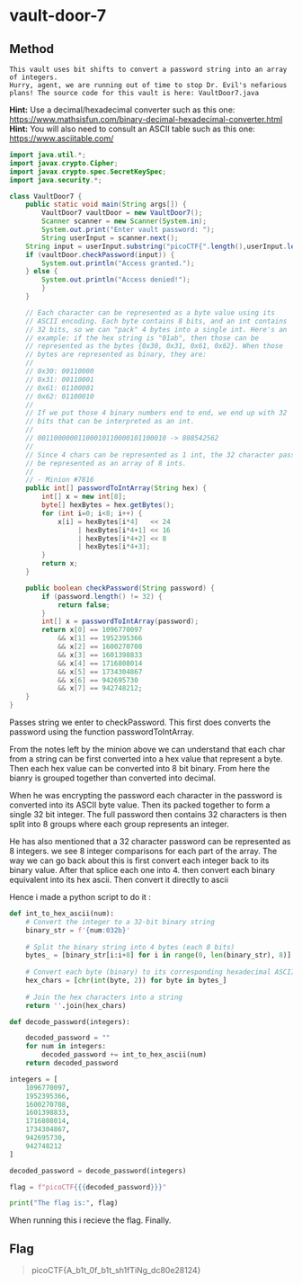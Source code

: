# vault-door-7

## Method

```
This vault uses bit shifts to convert a password string into an array of integers.
Hurry, agent, we are running out of time to stop Dr. Evil's nefarious plans! The source code for this vault is here: VaultDoor7.java
```

**Hint:**  Use a decimal/hexadecimal converter such as this one: https://www.mathsisfun.com/binary-decimal-hexadecimal-converter.html
**Hint:**  You will also need to consult an ASCII table such as this one: https://www.asciitable.com/

```java
import java.util.*;
import javax.crypto.Cipher;
import javax.crypto.spec.SecretKeySpec;
import java.security.*;

class VaultDoor7 {
    public static void main(String args[]) {
        VaultDoor7 vaultDoor = new VaultDoor7();
        Scanner scanner = new Scanner(System.in);
        System.out.print("Enter vault password: ");
        String userInput = scanner.next();
	String input = userInput.substring("picoCTF{".length(),userInput.length()-1);
	if (vaultDoor.checkPassword(input)) {
	    System.out.println("Access granted.");
	} else {
	    System.out.println("Access denied!");
        }
    }

    // Each character can be represented as a byte value using its
    // ASCII encoding. Each byte contains 8 bits, and an int contains
    // 32 bits, so we can "pack" 4 bytes into a single int. Here's an
    // example: if the hex string is "01ab", then those can be
    // represented as the bytes {0x30, 0x31, 0x61, 0x62}. When those
    // bytes are represented as binary, they are:
    //
    // 0x30: 00110000
    // 0x31: 00110001
    // 0x61: 01100001
    // 0x62: 01100010
    //
    // If we put those 4 binary numbers end to end, we end up with 32
    // bits that can be interpreted as an int.
    //
    // 00110000001100010110000101100010 -> 808542562
    //
    // Since 4 chars can be represented as 1 int, the 32 character password can
    // be represented as an array of 8 ints.
    //
    // - Minion #7816
    public int[] passwordToIntArray(String hex) {
        int[] x = new int[8];
        byte[] hexBytes = hex.getBytes();
        for (int i=0; i<8; i++) {
            x[i] = hexBytes[i*4]   << 24
                 | hexBytes[i*4+1] << 16
                 | hexBytes[i*4+2] << 8
                 | hexBytes[i*4+3];
        }
        return x;
    }

    public boolean checkPassword(String password) {
        if (password.length() != 32) {
            return false;
        }
        int[] x = passwordToIntArray(password);
        return x[0] == 1096770097
            && x[1] == 1952395366
            && x[2] == 1600270708
            && x[3] == 1601398833
            && x[4] == 1716808014
            && x[5] == 1734304867
            && x[6] == 942695730
            && x[7] == 942748212;
    }
}
```
Passes string we enter to checkPassword. This first does converts the password using the function passwordToIntArray.

From the notes left by the minion above we can understand that each char from a string can be first converted into a hex value that represent a byte. Then each hex value can be converted into 8 bit binary. From here the bianry is grouped together than converted into decimal.

When he was encrypting the password each character in the password is converted into its ASCII byte value.
Then its packed together to form a single 32 bit integer. The full password then contains 32 characters is then split into 8 groups where each group represents an integer.

He has also mentioned that a 32 character password can be represented as 8 integers. we see 8 integer comparisons for each part of the array.
The way we can go back about this is first convert each integer back to its binary value. After that splice each one into 4. then convert each binary equivalent into its hex ascii. Then convert it directly to ascii

Hence i made a python script to do it : 

```python
def int_to_hex_ascii(num):
    # Convert the integer to a 32-bit binary string
    binary_str = f'{num:032b}'
    
    # Split the binary string into 4 bytes (each 8 bits)
    bytes_ = [binary_str[i:i+8] for i in range(0, len(binary_str), 8)]
    
    # Convert each byte (binary) to its corresponding hexadecimal ASCII value
    hex_chars = [chr(int(byte, 2)) for byte in bytes_]
    
    # Join the hex characters into a string
    return ''.join(hex_chars)

def decode_password(integers):

    decoded_password = ""
    for num in integers:
        decoded_password += int_to_hex_ascii(num)
    return decoded_password

integers = [
    1096770097,
    1952395366,
    1600270708,
    1601398833,
    1716808014,
    1734304867,
    942695730,
    942748212
]

decoded_password = decode_password(integers)

flag = f"picoCTF{{{decoded_password}}}"

print("The flag is:", flag)

```

When running this i recieve the flag. Finally.


## Flag 

> picoCTF{A_b1t_0f_b1t_sh1fTiNg_dc80e28124}

